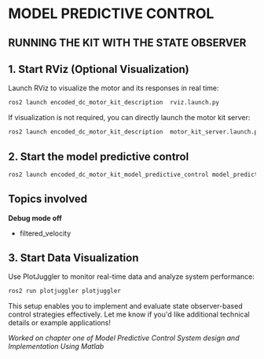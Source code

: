 # MODEL PREDICTIVE CONTROL




## RUNNING THE KIT WITH THE STATE OBSERVER

## 1. Start RViz (Optional Visualization)

Launch RViz to visualize the motor and its responses in real time:

```bash
ros2 launch encoded_dc_motor_kit_description  rviz.launch.py
```

If visualization is not required, you can directly launch the motor kit server:

```bash
ros2 launch encoded_dc_motor_kit_description  motor_kit_server.launch.py
```

## 2. Start the model predictive control


```bash
ros2 launch encoded_dc_motor_kit_model_predictive_control model_predictive_control.launch.py
```


## Topics involved

**Debug mode off**
 - filtered_velocity

## 3. Start Data Visualization

Use PlotJuggler to monitor real-time data and analyze system performance:

```bash
ros2 run plotjuggler plotjuggler
```

  
This setup enables you to implement and evaluate state observer-based control strategies effectively. Let me know if you'd like additional technical details or example applications!

*Worked on chapter one of Model Predictive Control System design and Implementation Using Matlab*
